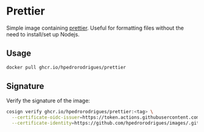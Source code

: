 # Prettier

Simple image containing [prettier]. Useful for formatting files without the need to install/set up Nodejs.

## Usage

```bash
docker pull ghcr.io/hpedrorodrigues/prettier
```

## Signature

Verify the signature of the image:

```bash
cosign verify ghcr.io/hpedrorodrigues/prettier:<tag> \
  --certificate-oidc-issuer=https://token.actions.githubusercontent.com \
  --certificate-identity=https://github.com/hpedrorodrigues/images/.github/workflows/_shared_publish.yml@refs/heads/main
```

[prettier]: https://prettier.io
